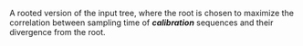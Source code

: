 A rooted version of the input tree, where the root is chosen to maximize the correlation between sampling time of **_calibration_** sequences and their divergence from the root.